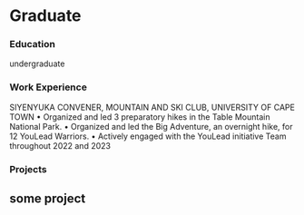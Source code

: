 # Graduate
### Education
undergraduate

### Work Experience
SIYENYUKA CONVENER, MOUNTAIN AND SKI CLUB, UNIVERSITY OF CAPE TOWN
• Organized and led 3 preparatory hikes in the Table Mountain National Park.
• Organized and led the Big Adventure, an overnight hike, for 12 YouLead
Warriors.
• Actively engaged with the YouLead initiative Team throughout 2022 and
2023

### Projects
some project
-
